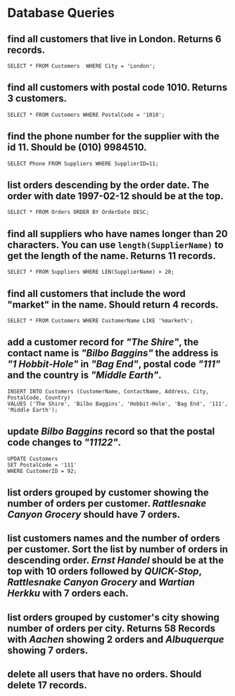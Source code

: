 # Database Queries

## find all customers that live in London. Returns 6 records.

```
SELECT * FROM Customers  WHERE City = 'London';
```

## find all customers with postal code 1010. Returns 3 customers.

```
SELECT * FROM Customers WHERE PostalCode = '1010';
```

## find the phone number for the supplier with the id 11. Should be (010) 9984510.

```
SELECT Phone FROM Suppliers WHERE SupplierID=11;
```

## list orders descending by the order date. The order with date 1997-02-12 should be at the top.

```
SELECT * FROM Orders ORDER BY OrderDate DESC;
```

## find all suppliers who have names longer than 20 characters. You can use `length(SupplierName)` to get the length of the name. Returns 11 records.

```
SELECT * FROM Suppliers WHERE LEN(SupplierName) > 20;
```

## find all customers that include the word "market" in the name. Should return 4 records.

```
SELECT * FROM Customers WHERE CustomerName LIKE '%market%';
```

## add a customer record for _"The Shire"_, the contact name is _"Bilbo Baggins"_ the address is _"1 Hobbit-Hole"_ in _"Bag End"_, postal code _"111"_ and the country is _"Middle Earth"_.

```
INSERT INTO Customers (CustomerName, ContactName, Address, City, PostalCode, Country)
VALUES ('The Shire', 'Bilbo Baggins', 'Hobbit-Hole', 'Bag End', '111', 'Middle Earth');
```

## update _Bilbo Baggins_ record so that the postal code changes to _"11122"_.

```
UPDATE Customers
SET PostalCode = '111'
WHERE CustomerID = 92;
```

## list orders grouped by customer showing the number of orders per customer. _Rattlesnake Canyon Grocery_ should have 7 orders.

## list customers names and the number of orders per customer. Sort the list by number of orders in descending order. _Ernst Handel_ should be at the top with 10 orders followed by _QUICK-Stop_, _Rattlesnake Canyon Grocery_ and _Wartian Herkku_ with 7 orders each.

## list orders grouped by customer's city showing number of orders per city. Returns 58 Records with _Aachen_ showing 2 orders and _Albuquerque_ showing 7 orders.

## delete all users that have no orders. Should delete 17 records.
